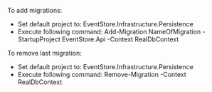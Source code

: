 ﻿To add migrations:
+ Set default project to: EventStore.Infrastructure.Persistence
+ Execute following command: Add-Migration NameOfMigration -StartupProject EventStore.Api -Context RealDbContext

To remove last migration:
+ Set default project to: EventStore.Infrastructure.Persistence
+ Execute following command: Remove-Migration -Context RealDbContext